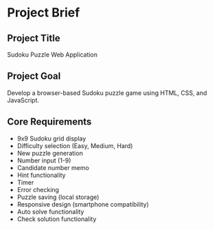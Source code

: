 # Project Brief

## Project Title
Sudoku Puzzle Web Application

## Project Goal
Develop a browser-based Sudoku puzzle game using HTML, CSS, and JavaScript.

## Core Requirements
- 9x9 Sudoku grid display
- Difficulty selection (Easy, Medium, Hard)
- New puzzle generation
- Number input (1-9)
- Candidate number memo
- Hint functionality
- Timer
- Error checking
- Puzzle saving (local storage)
- Responsive design (smartphone compatibility)
- Auto solve functionality
- Check solution functionality
